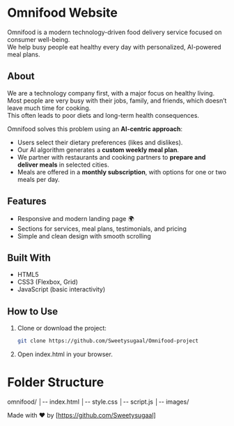 # Omnifood Website

Omnifood is a modern technology-driven food delivery service focused on consumer well-being.  
We help busy people eat healthy every day with personalized, AI-powered meal plans.

## About

We are a technology company first, with a major focus on healthy living.  
Most people are very busy with their jobs, family, and friends, which doesn’t leave much time for cooking.  
This often leads to poor diets and long-term health consequences.

Omnifood solves this problem using an **AI-centric approach**:

- Users select their dietary preferences (likes and dislikes).
- Our AI algorithm generates a **custom weekly meal plan**.
- We partner with restaurants and cooking partners to **prepare and deliver meals** in selected cities.
- Meals are offered in a **monthly subscription**, with options for one or two meals per day.

## Features

- Responsive and modern landing page 🌍
- Sections for services, meal plans, testimonials, and pricing
- Simple and clean design with smooth scrolling

## Built With

- HTML5
- CSS3 (Flexbox, Grid)
- JavaScript (basic interactivity)

## How to Use

1. Clone or download the project:
   ```bash
   git clone https://github.com/Sweetysugaal/Omnifood-project
   ```
2. Open index.html in your browser.

# Folder Structure

omnifood/
│-- index.html
│-- style.css
│-- script.js
│-- images/

Made with ❤️ by [https://github.com/Sweetysugaal]
